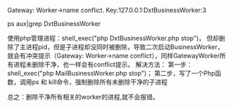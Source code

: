 
Gateway: Worker->name conflict. Key:127.0.0.1:DxtBusinessWorker:3

ps aux|grep DxtBusinessWorker


使用php管理进程：shell_exec("php DxtBusinessWorker.php stop")，
但却删除了主进程pid，但是子进程却没同时被删除，导致二次启动BusinessWorker，就会有冲突提示（Gateway: Worker->name conflict），同样GatewayWorker所有进程未删除干净，也一样会有conflict提示。
解决方法：
第一步：shell_exec("php MailBusinessWorker.php stop")；
第二步，写了一个Php函数，调用ps 和 kill命令，强制删除所有未删除干净的子进程

总之：删除干净所有相关的worker的进程,就不会报错。